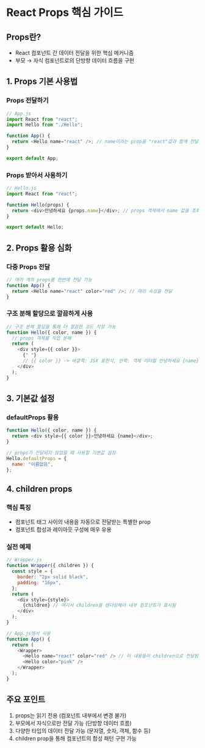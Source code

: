# React Props 핵심 가이드

## Props란?

- React 컴포넌트 간 데이터 전달을 위한 핵심 메커니즘
- 부모 → 자식 컴포넌트로의 단방향 데이터 흐름을 구현

## 1. Props 기본 사용법

### Props 전달하기

```js
// App.js
import React from "react";
import Hello from "./Hello";

function App() {
  return <Hello name="react" />; // name이라는 prop을 "react"값과 함께 전달
}

export default App;
```

### Props 받아서 사용하기

```js
// Hello.js
import React from "react";

function Hello(props) {
  return <div>안녕하세요 {props.name}</div>; // props 객체에서 name 값을 조회
}

export default Hello;
```

## 2. Props 활용 심화

### 다중 Props 전달

```js
// 여러 개의 props를 한번에 전달 가능
function App() {
  return <Hello name="react" color="red" />; // 여러 속성을 전달
}
```

### 구조 분해 할당으로 깔끔하게 사용

```js
// 구조 분해 할당을 통해 더 깔끔한 코드 작성 가능
function Hello({ color, name }) {
  // props 객체를 직접 분해
  return (
    <div style={{ color }}>
      {" "}
      // {{ color }} -> 바깥쪽: JSX 표현식, 안쪽: 객체 리터럴 안녕하세요 {name}
    </div>
  );
}
```

## 3. 기본값 설정

### defaultProps 활용

```js
function Hello({ color, name }) {
  return <div style={{ color }}>안녕하세요 {name}</div>;
}

// props가 전달되지 않았을 때 사용할 기본값 설정
Hello.defaultProps = {
  name: "이름없음",
};
```

## 4. children props

### 핵심 특징

- 컴포넌트 태그 사이의 내용을 자동으로 전달받는 특별한 prop
- 컴포넌트 합성과 레이아웃 구성에 매우 유용

### 실전 예제

```js
// Wrapper.js
function Wrapper({ children }) {
  const style = {
    border: "2px solid black",
    padding: "16px",
  };
  return (
    <div style={style}>
      {children} // 여기서 children을 렌더링해야 내부 컴포넌트가 표시됨
    </div>
  );
}

// App.js에서 사용
function App() {
  return (
    <Wrapper>
      <Hello name="react" color="red" /> // 이 내용들이 children으로 전달됨
      <Hello color="pink" />
    </Wrapper>
  );
}
```

## 주요 포인트

1. props는 읽기 전용 (컴포넌트 내부에서 변경 불가)
2. 부모에서 자식으로만 전달 가능 (단방향 데이터 흐름)
3. 다양한 타입의 데이터 전달 가능 (문자열, 숫자, 객체, 함수 등)
4. children prop을 통해 컴포넌트의 합성 패턴 구현 가능
